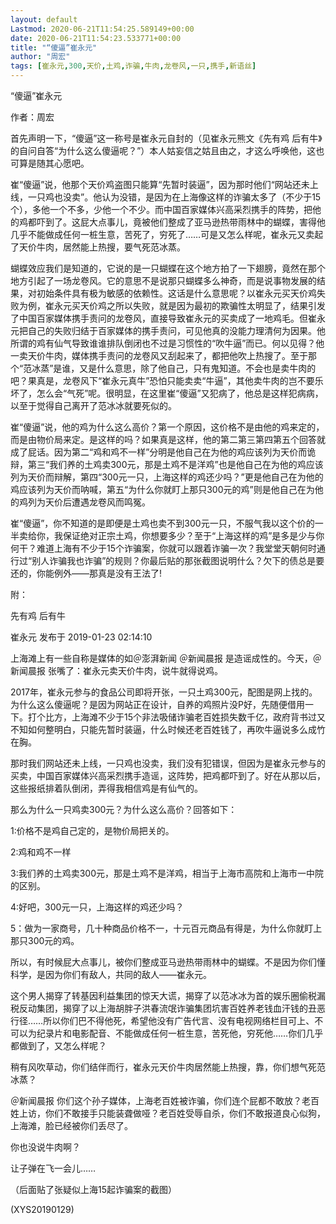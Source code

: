 ```yaml
---
layout: default
Lastmod: 2020-06-21T11:54:25.589149+00:00
date: 2020-06-21T11:54:23.533771+00:00
title: "“傻逼”崔永元"
author: "周宏"
tags: [崔永元,300,天价,土鸡,诈骗,牛肉,龙卷风,一只,携手,新语丝]
---
```


“傻逼”崔永元

作者：周宏

首先声明一下，“傻逼”这一称号是崔永元自封的（见崔永元熊文《先有鸡 后有牛》的自问自答“为什么这么傻逼呢？”）本人姑妄信之姑且由之，才这么呼唤他，这也可算是随其心愿吧。

崔“傻逼”说，他那个天价鸡盗图只能算“先暂时装逼”，因为那时他们“网站还未上线，一只鸡也没卖”。他认为没错，是因为在上海像这样的诈骗太多了（不少于15个），多他一个不多，少他一个不少。而中国百家媒体兴高采烈携手的阵势，把他的鸡都吓到了。这屁大点事儿，竟被他们整成了亚马逊热带雨林中的蝴蝶，害得他几乎不能做成任何一桩生意，苦死了，穷死了……可是又怎么样呢，崔永元又卖起了天价牛肉，居然能上热搜，要气死范冰蒸。

蝴蝶效应我们是知道的，它说的是一只蝴蝶在这个地方拍了一下翅膀，竟然在那个地方引起了一场龙卷风。它的意思不是说那只蝴蝶多么神奇，而是说事物发展的结果，对初始条件具有极为敏感的依赖性。这话是什么意思呢？以崔永元买天价鸡失败为例，崔永元买天价鸡之所以失败，就是因为最初的欺骗性太明显了，结果引发了中国百家媒体携手责问的龙卷风，直接导致崔永元的买卖成了一地鸡毛。但崔永元把自己的失败归结于百家媒体的携手责问，可见他真的没能力理清何为因果。他所谓的鸡有仙气导致谁谁排队倒闭也不过是习惯性的“吹牛逼”而已。何以见得？他一卖天价牛肉，媒体携手责问的龙卷风又刮起来了，都把他吹上热搜了。至于那个“范冰蒸”是谁，又是什么意思，除了他自己，只有鬼知道。不会也是卖牛肉的吧？果真是，龙卷风下“崔永元真牛”恐怕只能卖卖“牛逼”，其他卖牛肉的岂不要乐坏了，怎么会“气死”呢。很明显，在这里崔“傻逼”又犯病了，他总是这样犯病病，以至于觉得自己离开了范冰冰就要死似的。

崔“傻逼”说，他的鸡为什么这么高价？第一个原因，这价格不是由他的鸡来定的，而是由物价局来定。是这样的吗？如果真是这样，他的第二第三第四第五个回答就成了屁话。因为第二“鸡和鸡不一样”分明是他自己在为他的鸡应该列为天价而诡辩，第三“我们养的土鸡卖300元，那是土鸡不是洋鸡”也是他自己在为他的鸡应该列为天价而辩解，第四“300元一只，上海这样的鸡还少吗？”更是他自己在为他的鸡应该列为天价而呐喊，第五“为什么你就盯上那只300元的鸡”则是他自己在为他的鸡列为天价后遭遇龙卷风而鸣冤。

崔“傻逼”，你不知道的是即便是土鸡也卖不到300元一只，不服气我以这个价的一半卖给你，我保证绝对正宗土鸡，你想要多少？至于“上海这样的鸡”是多是少与你何干？难道上海有不少于15个诈骗案，你就可以跟着诈骗一次？我堂堂天朝何时通行过“别人诈骗我也诈骗”的规则？你最后贴的那张截图说明什么？欠下的债总是要还的，你能例外——那真是没有王法了!

附：

先有鸡 后有牛

崔永元 发布于 2019-01-23 02:14:10

上海滩上有一些自称是媒体的如＠澎湃新闻 ＠新闻晨报 是造谣成性的。今天，＠新闻晨报 张嘴了：崔永元卖天价牛肉，说牛就得说鸡。

2017年，崔永元参与的食品公司即将开张，一只土鸡300元，配图是网上找的。为什么这么傻逼呢？是因为网站正在设计，自养的鸡照片没P好，先随便借用一下。打个比方，上海滩不少于15个非法吸储诈骗老百姓损失数千亿，政府背书过又不知如何整明白，只能先暂时装逼，什么时候还老百姓钱了，再吹牛逼说多么成竹在胸。

那时我们网站还未上线，一只鸡也没卖，我们没有犯错误，但因为是崔永元参与的买卖，中国百家媒体兴高采烈携手造谣，这阵势，把鸡都吓到了。好在从那以后，这些报纸排着队倒闭，弄得我相信鸡是有仙气的。

那么为什么一只鸡卖300元？为什么这么高价？回答如下：

1:价格不是鸡自己定的，是物价局把关的。

2:鸡和鸡不一样

3:我们养的土鸡卖300元，那是土鸡不是洋鸡，相当于上海市高院和上海市一中院的区别。

4:好吧，300元一只，上海这样的鸡还少吗？

5：做为一家商号，几十种商品价格不一，十元百元商品有得是，为什么你就盯上那只300元的鸡。

所以，有时候屁大点事儿，被你们整成亚马逊热带雨林中的蝴蝶。不是因为你们懂科学，是因为你们有敌人，共同的敌人——崔永元。

这个男人揭穿了转基因利益集团的惊天大谎，揭穿了以范冰冰为首的娱乐圈偷税漏税反动集团，揭穿了以上海胡胖子洪春流氓诈骗集团坑害百姓养老钱血汗钱的丑恶行径……所以你们巴不得他死，希望他没有广告代言、没有电视网络栏目可上、不可以为纪录片和电影配音、不能做成任何一桩生意，苦死他，穷死他……你们几乎都做到了，又怎么样呢？

稍有风吹草动，你们结伴而行，崔永元天价牛肉居然能上热搜，靠，你们想气死范冰蒸？

＠新闻晨报 你们这个孙子媒体，上海老百姓被诈骗，你们连个屁都不敢放？老百姓上访，你们不敢接手只能装聋做哑？老百姓受辱自杀，你们不敢报道良心似狗，上海滩，脸已经被你们丢尽了。

你也没说牛肉啊？

让子弹在飞一会儿……

（后面贴了张疑似上海15起诈骗案的截图）

(XYS20190129)

